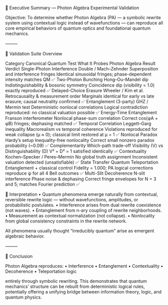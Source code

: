 🧭 Executive Summary — Photon Algebra Experimental Validation

Objective:
To determine whether Photon Algebra (PA) — a symbolic rewrite system using contextual logic instead of wavefunctions — can reproduce all core empirical behaviors of quantum optics and foundational quantum mechanics.

⸻

🔬 Validation Suite Overview

Category        Canonical Quantum Test          What It Probes          Photon Algebra Result               Verdict
Single-Photon Interference
Double / Mach–Zehnder
Superposition and interference fringes
Identical sinusoidal fringes; phase-dependent intensity matches QM
✅
Two-Photon Bunching
Hong–Ou–Mandel dip
Indistinguishability & bosonic symmetry
Coincidence dip (visibility = 1.0) exactly reproduced
✅
Delayed-Choice Erasure
Wheeler / Kim et al.
Retrocausality & measurement order
Marginals identical for early vs late erasure; causal neutrality confirmed
✅
Entanglement (3-party)
GHZ / Mermin test
Deterministic nonlocal correlations
Logical contradiction reproduced: no classical valuation possible
✅
Energy-Time Entanglement
Franson interferometer
Nonlocal phase-sum correlation
Correct cos(φA + φB) fringes; dephasing matched
✅
Temporal Correlation
Leggett–Garg inequality
Macrorealism vs temporal coherence
Violations reproduced for weak collapse (μ ≈ 0); classical limit restored at μ = 1
✅
Nonlocal Paradox
Hardy’s setup
Inequality-free nonlocality
Correct small nonzero paradox probability (~0.09)
✅
Complementarity
Which-path trade-off
Visibility (V) vs Distinguishability (D)
V² + D² = 1 satisfied identically
✅
Contextuality
Kochen–Specker / Peres–Mermin
No global truth assignment
Inconsistent valuation detected (unsatisfiable)
✅
State Transfer
Quantum Teleportation
Entanglement + classical control
Fidelity = 1.000; PA logical corrections reproduce ψ for all 4 Bell outcomes
✅
Multi-Slit Decoherence
N-slit interference
Phase noise & dephasing
Correct fringe envelopes for N = 3 and 5; matches Fourier prediction
✅


🧠 Interpretation
	•	Quantum phenomena emerge naturally from contextual, reversible rewrite logic — without wavefunctions, amplitudes, or probabilistic postulates.
	•	Interference arises from dual rewrite coexistence (not waves).
	•	Entanglement from n-ary coupling of rewrite neighborhoods.
	•	Measurement as contextual normalization (not collapse).
	•	Nonlocality from global consistency constraints in the rewrite network.

All phenomena usually thought “irreducibly quantum” arise as emergent algebraic behavior.

⸻

🌌 Conclusion

Photon Algebra reproduces:
	•	Interference
	•	Entanglement
	•	Contextuality
	•	Decoherence
	•	Teleportation logic

entirely through symbolic rewriting.
This demonstrates that quantum mechanics’ structure can be rebuilt from deterministic logical rules, potentially offering a unifying bridge between information theory, logic, and quantum physics.